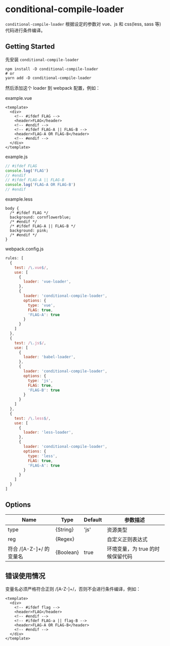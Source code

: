 # conditional-compile-loader

`conditional-compile-loader` 根据设定的参数对 vue、js 和 css(less, sass 等) 代码进行条件编译。

## Getting Started

先安装 `conditional-compile-loader`

```shell
npm install -D conditional-compile-loader
# or
yarn add -D conditional-compile-loader
```

然后添加这个 loader 到 webpack 配置，例如：

example.vue

```vue
<template>
  <div>
    <!-- #ifdef FLAG -->
    <header>FLAG</header>
    <!-- #endif -->
    <!-- #ifdef FLAG-A || FLAG-B -->
    <header>FLAG-A OR FLAG-B</header>
    <!-- #endif -->
  </div>
</template>
```

example.js

```js
// #ifdef FLAG
console.log('FLAG')
// #endif
// #ifdef FLAG-A || FLAG-B
console.log('FLAG-A OR FLAG-B')
// #endif
```

example.less

```less
body {
  /* #ifdef FLAG */
  background: cornflowerblue;
  /* #endif */
  /* #ifdef FLAG-A || FLAG-B */
  background: pink;
  /* #endif */
}
```

webpack.config.js

```js
rules: [
  {
    test: /\.vue$/,
    use: [
      {
        loader: 'vue-loader',
      },
      {
        loader: 'conditional-compile-loader',
        options: {
          type: 'vue',
          FLAG: true,
          'FLAG-A': true
        }
      }
    ]
  },
  {
    test: /\.js$/,
    use: [
      {
        loader: 'babel-loader',
      },
      {
        loader: 'conditional-compile-loader',
        options: {
          type: 'js',
          FLAG: true,
          'FLAG-B': true
        }
      }
    ]
  },
  {
    test: /\.less$/,
    use: [
      {
        loader: 'less-loader',
      },
      {
        loader: 'conditional-compile-loader',
        options: {
          type: 'less',
          FLAG: true,
          'FLAG-A': true
        }
      }
    ]
  }
]
```

## Options

<table>
  <thead>
    <tr>
      <th>Name</th>
      <th>Type</th>
      <th>Default</th>
      <th>参数描述</th>
    </tr>
  </thead>
  <tbody>
    <tr>
      <td>type</td>
      <td>{String}</td>
      <td>'js'</td>
      <td>资源类型</td>
    </tr>
    <tr>
      <td>reg</td>
      <td>{Regex}</td>
      <td></td>
      <td>自定义正则表达式</td>
    </tr>
    <tr>
      <td>符合 /[A-Z-]+/ 的变量名</td>
      <td>{Boolean}</td>
      <td>true</td>
      <td>环境变量，为 true 的时候保留代码</td>
    </tr>
  </tbody>
<table>

## 错误使用情况

变量名必须严格符合正则 /[A-Z-]+/，否则不会进行条件编译，例如：

```vue
<template>
  <div>
    <!-- #ifdef flag -->
    <header>FLAG</header>
    <!-- #endif -->
    <!-- #ifdef FLAG-a || flag-B -->
    <header>FLAG-A OR FLAG-B</header>
    <!-- #endif -->
  </div>
</template>
```